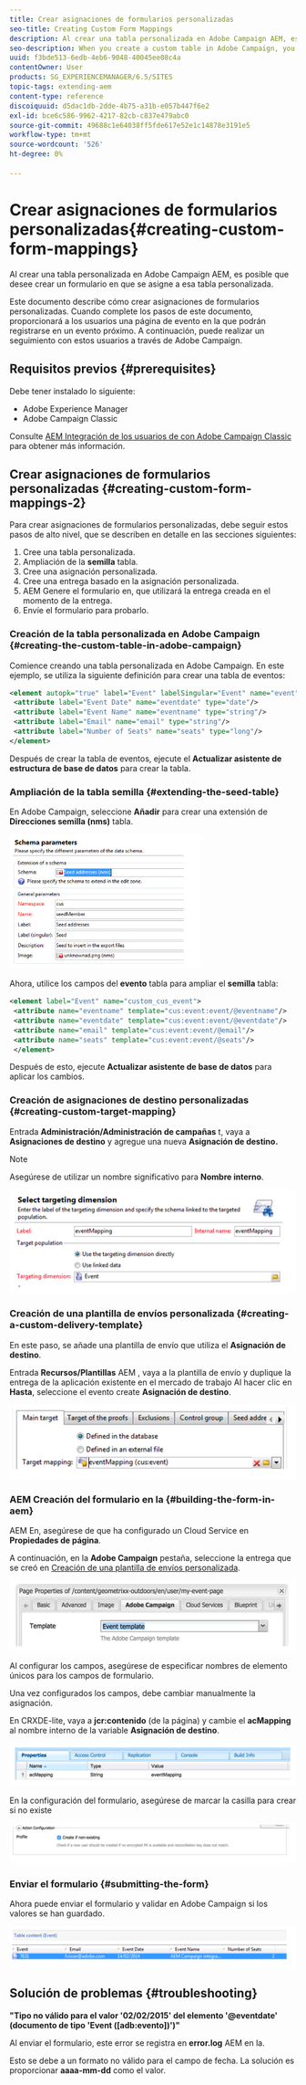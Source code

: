 ```yaml
---
title: Crear asignaciones de formularios personalizadas
seo-title: Creating Custom Form Mappings
description: Al crear una tabla personalizada en Adobe Campaign AEM, es posible que desee crear un formulario en que se asigne a esa tabla personalizada en la que se cree una tabla personalizada.
seo-description: When you create a custom table in Adobe Campaign, you may want to build a form in AEM that maps to that custom table
uuid: f3bde513-6edb-4eb6-9048-40045ee08c4a
contentOwner: User
products: SG_EXPERIENCEMANAGER/6.5/SITES
topic-tags: extending-aem
content-type: reference
discoiquuid: d5dac1db-2dde-4b75-a31b-e057b447f6e2
exl-id: bce6c586-9962-4217-82cb-c837e479abc0
source-git-commit: 49688c1e64038ff5fde617e52e1c14878e3191e5
workflow-type: tm+mt
source-wordcount: '526'
ht-degree: 0%

---
```


# Crear asignaciones de formularios personalizadas{#creating-custom-form-mappings}

Al crear una tabla personalizada en Adobe Campaign AEM, es posible que desee crear un formulario en que se asigne a esa tabla personalizada.

Este documento describe cómo crear asignaciones de formularios personalizadas. Cuando complete los pasos de este documento, proporcionará a los usuarios una página de evento en la que podrán registrarse en un evento próximo. A continuación, puede realizar un seguimiento con estos usuarios a través de Adobe Campaign.

## Requisitos previos {#prerequisites}

Debe tener instalado lo siguiente:

* Adobe Experience Manager
* Adobe Campaign Classic

Consulte [AEM Integración de los usuarios de con Adobe Campaign Classic](/help/sites-administering/campaignonpremise.md) para obtener más información.

## Crear asignaciones de formularios personalizadas {#creating-custom-form-mappings-2}

Para crear asignaciones de formularios personalizadas, debe seguir estos pasos de alto nivel, que se describen en detalle en las secciones siguientes:

1. Cree una tabla personalizada.
1. Ampliación de la **semilla** tabla.
1. Cree una asignación personalizada.
1. Cree una entrega basado en la asignación personalizada.
1. AEM Genere el formulario en, que utilizará la entrega creada en el momento de la entrega.
1. Envíe el formulario para probarlo.

### Creación de la tabla personalizada en Adobe Campaign {#creating-the-custom-table-in-adobe-campaign}

Comience creando una tabla personalizada en Adobe Campaign. En este ejemplo, se utiliza la siguiente definición para crear una tabla de eventos:

```xml
<element autopk="true" label="Event" labelSingular="Event" name="event">
 <attribute label="Event Date" name="eventdate" type="date"/>
 <attribute label="Event Name" name="eventname" type="string"/>
 <attribute label="Email" name="email" type="string"/>
 <attribute label="Number of Seats" name="seats" type="long"/>
</element>
```

Después de crear la tabla de eventos, ejecute el **Actualizar asistente de estructura de base de datos** para crear la tabla.

### Ampliación de la tabla semilla {#extending-the-seed-table}

En Adobe Campaign, seleccione **Añadir** para crear una extensión de **Direcciones semilla (nms)** tabla.

![chlimage_1-194](assets/chlimage_1-194.png)

Ahora, utilice los campos del **evento** tabla para ampliar el **semilla** tabla:

```xml
<element label="Event" name="custom_cus_event">
 <attribute name="eventname" template="cus:event:event/@eventname"/>
 <attribute name="eventdate" template="cus:event:event/@eventdate"/>
 <attribute name="email" template="cus:event:event/@email"/>
 <attribute name="seats" template="cus:event:event/@seats"/>
 </element>
```

Después de esto, ejecute **Actualizar asistente de base de datos** para aplicar los cambios.

### Creación de asignaciones de destino personalizadas {#creating-custom-target-mapping}

Entrada **Administración/Administración de campañas** t, vaya a **Asignaciones de destino** y agregue una nueva **Asignación de destino.**

>[!NOTE]
>
>Asegúrese de utilizar un nombre significativo para **Nombre interno**.

![chlimage_1-195](assets/chlimage_1-195.png)

### Creación de una plantilla de envíos personalizada {#creating-a-custom-delivery-template}

En este paso, se añade una plantilla de envío que utiliza el **Asignación de destino**.

Entrada **Recursos/Plantillas** AEM , vaya a la plantilla de envío y duplique la entrega de la aplicación existente en el mercado de trabajo Al hacer clic en **Hasta**, seleccione el evento create **Asignación de destino**.

![chlimage_1-196](assets/chlimage_1-196.png)

### AEM Creación del formulario en la {#building-the-form-in-aem}

AEM En, asegúrese de que ha configurado un Cloud Service en **Propiedades de página**.

A continuación, en la **Adobe Campaign** pestaña, seleccione la entrega que se creó en [Creación de una plantilla de envíos personalizada](#creating-a-custom-delivery-template).

![chlimage_1-197](assets/chlimage_1-197.png)

Al configurar los campos, asegúrese de especificar nombres de elemento únicos para los campos de formulario.

Una vez configurados los campos, debe cambiar manualmente la asignación.

En CRXDE-lite, vaya a **jcr:contenido** (de la página) y cambie el **acMapping** al nombre interno de la variable **Asignación de destino**.

![chlimage_1-198](assets/chlimage_1-198.png)

En la configuración del formulario, asegúrese de marcar la casilla para crear si no existe

![chlimage_1-199](assets/chlimage_1-199.png)

### Enviar el formulario {#submitting-the-form}

Ahora puede enviar el formulario y validar en Adobe Campaign si los valores se han guardado.

![chlimage_1-200](assets/chlimage_1-200.png)

## Solución de problemas {#troubleshooting}

**&quot;Tipo no válido para el valor &#39;02/02/2015&#39; del elemento &#39;@eventdate&#39; (documento de tipo &#39;Event ([adb:evento])&#39;)&quot;**

Al enviar el formulario, este error se registra en **error.log** AEM en la.

Esto se debe a un formato no válido para el campo de fecha. La solución es proporcionar **aaaa-mm-dd** como el valor.
